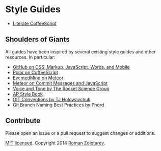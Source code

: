 # Style Guides

- [Literate CoffeeScript](https://github.com/romanzolotarev/styleguides/blob/master/javascript/litcoffee.md)

## Shoulders of Giants

All guides have been inspired by several existing style guides and other resources.
In particular:

- [GitHub on CSS, Markup, JavaScript, Words, and Mobile](https://github.com/styleguide/)
- [Polar on CoffeeScript](https://github.com/polarmobile/coffeescript-style-guide)
- [EventedMind on Meteor](https://github.com/eventedmind/em)
- [Meteor on Commit Messages and JavaScript](https://github.com/meteor/meteor/wiki/Meteor-Style-Guide)
- [Voice and Tone by The Rocket Science Group](http://voiceandtone.com/)
- [AP Style Book](http://www.apstylebook.com/)
- [GIT Conventions by TJ Holowaychuk](https://medium.com/code-adventures/a940ee20862d)
- [Git Branch Naming Best Practices by Phord](http://stackoverflow.com/a/6065944/314392)

## Contribute

Please open an issue or a pull request to suggest changes or additions.

[MIT licensed](https://github.com/romanzolotarev/styleguides/blob/master/LICENSE.md).
Copyright 2014 [Roman Zolotarev](http://romanzolotarev.com).